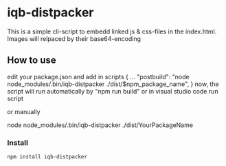 # iqb-distpacker 

This is a simple cli-script to embedd linked js & css-files in the index.html. Images will relpaced by their base64-encoding

## How to use
edit your package.json and add in scripts
{
    ...
    "postbuild": "node node_modules/.bin/iqb-distpacker ./dist/$npm_package_name",
}
now, the script will run automatically by "npm run build" or in visual studio code run script 

or manually 

node node_modules/.bin/iqb-distpacker ./dist/YourPackageName

### Install
```
npm install iqb-distpacker
```